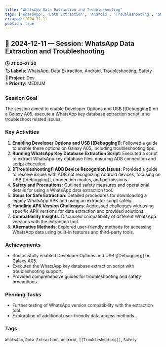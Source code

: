 ```yaml
---
title: "WhatsApp Data Extraction and Troubleshooting"
tags: ['WhatsApp', 'Data Extraction', 'Android', 'Troubleshooting', 'Safety']
created: 2024-12-11
publish: true
---
```


## 📅 2024-12-11 — Session: WhatsApp Data Extraction and Troubleshooting

**🕒 21:00–21:30**  
**🏷️ Labels**: WhatsApp, Data Extraction, Android, Troubleshooting, Safety  
**📂 Project**: Dev  
**⭐ Priority**: MEDIUM  


### Session Goal
The session aimed to enable Developer Options and USB [[Debugging]] on a Galaxy A05, execute a WhatsApp key database extraction script, and troubleshoot related issues.

### Key Activities
1. **Enabling Developer Options and USB [[Debugging]]**: Followed a guide to enable these options on Galaxy A05, including troubleshooting tips.
2. **Running WhatsApp Key Database Extraction Script**: Executed a script to extract WhatsApp key database files, ensuring ADB connection and script execution.
3. **[[Troubleshooting]] ADB Device Recognition Issues**: Provided a guide to resolve issues with ADB not recognizing Android devices, focusing on USB [[debugging]], connection modes, and permissions.
4. **Safety and Precautions**: Outlined safety measures and operational details for using a WhatsApp data extraction tool.
5. **Steps for Safe Extraction**: Detailed procedures for downloading a legacy WhatsApp APK and using an extractor script safely.
6. **Handling APK Version Challenges**: Addressed challenges with using specific APK versions for data extraction and provided solutions.
7. **Compatibility Insights**: Discussed compatibility of different WhatsApp versions with the extraction tool.
8. **Alternative Methods**: Explored user-friendly methods for accessing WhatsApp data using built-in features and third-party tools.

### Achievements
- Successfully enabled Developer Options and USB [[Debugging]] on Galaxy A05.
- Executed the WhatsApp key database extraction script with troubleshooting support.
- Provided comprehensive guides for troubleshooting and safety precautions.

### Pending Tasks
- Further testing of WhatsApp version compatibility with the extraction tool.
- Exploration of additional user-friendly data access methods.

### Tags
`WhatsApp`, `Data Extraction`, `Android`, `[[Troubleshooting]]`, `Safety`
